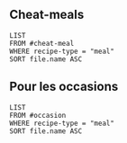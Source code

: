 ## Cheat-meals

```dataview
LIST
FROM #cheat-meal
WHERE recipe-type = "meal"
SORT file.name ASC
```

## Pour les occasions

```dataview
LIST
FROM #occasion
WHERE recipe-type = "meal"
SORT file.name ASC
```
